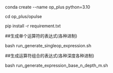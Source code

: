 conda create --name op_plus python=3.10

cd op_plus/opulse

pip install -r requirement.txt

##生成单个运算符的表达式(各种进制)

bash run_generate_singleop_expression.sh

##生成运算符组合的表达式(各种深度各种进制)

bash run_generate_expression_base_n_depth_m.sh
